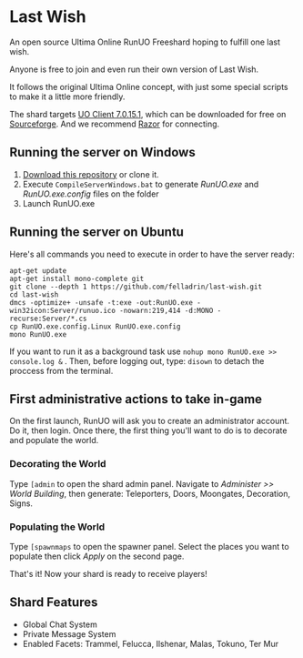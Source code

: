 # Last Wish

An open source Ultima Online RunUO Freeshard hoping to fulfill one last wish.

Anyone is free to join and even run their own version of Last Wish.

It follows the original Ultima Online concept, with just some special scripts to make it a little more friendly.

The shard targets [UO Client 7.0.15.1](<http://sourceforge.net/projects/ultimaonlineclient70151> "(Publish 51, June 15 2011)"), which can be downloaded for free on [Sourceforge](http://sourceforge.net/projects/ultimaonlineclient70151).  And we recommend [Razor](http://www.uogamers.com/razor/) for connecting.

## Running the server on Windows

1. [Download this repository](https://github.com/felladrin/last-wish/archive/master.zip) or clone it.
2. Execute `CompileServerWindows.bat` to generate *RunUO.exe* and *RunUO.exe.config* files on the folder
3. Launch RunUO.exe

## Running the server on Ubuntu

Here's all commands you need to execute in order to have the server ready:

    apt-get update
    apt-get install mono-complete git
    git clone --depth 1 https://github.com/felladrin/last-wish.git
    cd last-wish
    dmcs -optimize+ -unsafe -t:exe -out:RunUO.exe -win32icon:Server/runuo.ico -nowarn:219,414 -d:MONO -recurse:Server/*.cs
    cp RunUO.exe.config.Linux RunUO.exe.config
    mono RunUO.exe

If you want to run it as a background task use `nohup mono RunUO.exe >> console.log &` . Then, before logging out, type: `disown` to detach the proccess from the terminal.

## First administrative actions to take in-game

On the first launch, RunUO will ask you to create an administrator account. Do it, then login. Once there, the first thing you'll want to do is to decorate and populate the world.

### Decorating the World

Type `[admin` to open the shard admin panel. Navigate to *Administer >> World Building*, then generate: Teleporters, Doors, Moongates, Decoration, Signs.

### Populating the World

Type `[spawnmaps` to open the spawner panel. Select the places you want to populate then click *Apply* on the second page.

That's it! Now your shard is ready to receive players!

## Shard Features

* Global Chat System
* Private Message System
* Enabled Facets: Trammel, Felucca, Ilshenar, Malas, Tokuno, Ter Mur